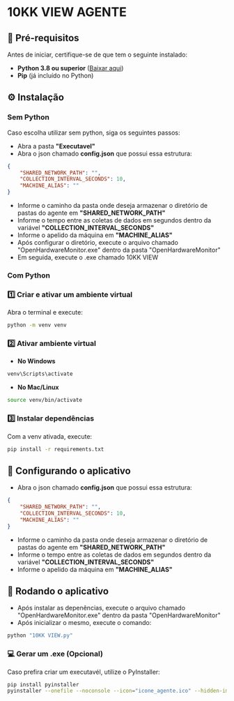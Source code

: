 # 10KK VIEW AGENTE

## 📌 **Pré-requisitos**
Antes de iniciar, certifique-se de que tem o seguinte instalado:
- **Python 3.8 ou superior** ([Baixar aqui](https://www.python.org/downloads/))
- **Pip** (já incluído no Python)

## ⚙️ **Instalação**

### **Sem Python**
Caso escolha utilizar sem python, siga os seguintes passos:
- Abra a pasta **"Executavel"**
- Abra o json chamado **config.json** que possui essa estrutura:
```json
{
    "SHARED_NETWORK_PATH": "",
    "COLLECTION_INTERVAL_SECONDS": 10,
    "MACHINE_ALIAS": ""
}
```
- Informe o caminho da pasta onde deseja armazenar o diretório de pastas do agente em **"SHARED_NETWORK_PATH"**
- Informe o tempo entre as coletas de dados em segundos dentro da variável **"COLLECTION_INTERVAL_SECONDS"**
- Informe o apelido da máquina em **"MACHINE_ALIAS"**
- Após configurar o diretório, execute o arquivo chamado "OpenHardwareMonitor.exe" dentro da pasta "OpenHardwareMonitor"
- Em seguida, execute o .exe chamado  10KK VIEW

### **Com Python**
### 1️⃣ **Criar e ativar um ambiente virtual**
Abra o terminal e execute:

```sh
python -m venv venv
```

### 2️⃣ **Ativar ambiente virtual**
- **No Windows**

```sh
venv\Scripts\activate
```
- **No Mac/Linux**

```sh
source venv/bin/activate
```

### 3️⃣ **Instalar dependências**
Com a venv ativada, execute:

```sh
pip install -r requirements.txt
```
## 🚀 **Configurando o aplicativo**
- Abra o json chamado **config.json** que possui essa estrutura:
```json
{
    "SHARED_NETWORK_PATH": "",
    "COLLECTION_INTERVAL_SECONDS": 10,
    "MACHINE_ALIAS": ""
}
```
- Informe o caminho da pasta onde deseja armazenar o diretório de pastas do agente em **"SHARED_NETWORK_PATH"**
- Informe o tempo entre as coletas de dados em segundos dentro da variável **"COLLECTION_INTERVAL_SECONDS"**
- Informe o apelido da máquina em **"MACHINE_ALIAS"**

## 🚀 **Rodando o aplicativo**
- Após instalar as depenências, execute o arquivo chamado "OpenHardwareMonitor.exe" dentro da pasta "OpenHardwareMonitor"
- Após inicializar o mesmo, execute o comando:

```sh
python "10KK VIEW.py"
```

### 💻 **Gerar um .exe (Opcional)**
Caso prefira criar um executavél, utilize o PyInstaller:

```sh
pip install pyinstaller
pyinstaller --onefile --noconsole --icon="icone_agente.ico" --hidden-import win32service "10KK VIEW.py"
```

